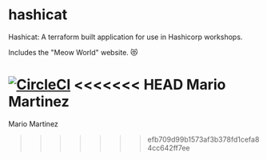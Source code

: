 # hashicat
Hashicat: A terraform built application for use in Hashicorp workshops.

Includes the "Meow World" website. 😻

[![CircleCI](https://circleci.com/gh/hashicorp/hashicat-azure.svg?style=svg)](https://circleci.com/gh/hashicorp/hashicat-azure)
<<<<<<< HEAD
Mario Martinez
=======
Mario Martinez
>>>>>>> efb709d99b1573af3b378fd1cefa84cc642ff7ee
